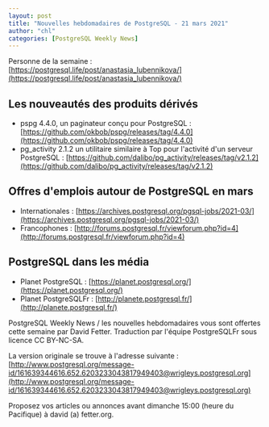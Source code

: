 ```yaml
---
layout: post
title: "Nouvelles hebdomadaires de PostgreSQL - 21 mars 2021"
author: "chl"
categories: [PostgreSQL Weekly News]
---
```


Personne de la semaine : [https://postgresql.life/post/anastasia_lubennikova/](https://postgresql.life/post/anastasia_lubennikova/)

## Les nouveautés des produits dérivés

- pspg 4.4.0, un paginateur conçu pour PostgreSQL :
  [https://github.com/okbob/pspg/releases/tag/4.4.0](https://github.com/okbob/pspg/releases/tag/4.4.0)
- pg_activity 2.1.2 un utilitaire similaire à Top pour l'activité d'un serveur PostgreSQL :
  [https://github.com/dalibo/pg_activity/releases/tag/v2.1.2](https://github.com/dalibo/pg_activity/releases/tag/v2.1.2)

<!--more-->

## Offres d'emplois autour de PostgreSQL en mars

- Internationales : [https://archives.postgresql.org/pgsql-jobs/2021-03/](https://archives.postgresql.org/pgsql-jobs/2021-03/)
- Francophones : [http://forums.postgresql.fr/viewforum.php?id=4](http://forums.postgresql.fr/viewforum.php?id=4)

## PostgreSQL dans les média

- Planet PostgreSQL : [https://planet.postgresql.org/](https://planet.postgresql.org/)
- Planet PostgreSQLFr : [http://planete.postgresql.fr/](http://planete.postgresql.fr/)

PostgreSQL Weekly News / les nouvelles hebdomadaires vous sont offertes cette semaine par David Fetter. Traduction par l'équipe PostgreSQLFr sous licence CC BY-NC-SA.


La version originale se trouve à l'adresse suivante :
[http://www.postgresql.org/message-id/161639344616.652.6203233043817949403@wrigleys.postgresql.org](http://www.postgresql.org/message-id/161639344616.652.6203233043817949403@wrigleys.postgresql.org)

Proposez vos articles ou annonces avant dimanche 15:00 (heure du Pacifique) à david (a) fetter.org.


